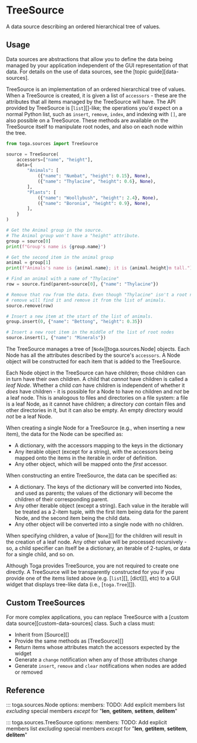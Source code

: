 # TreeSource

A data source describing an ordered hierarchical tree of values.

## Usage

Data sources are abstractions that allow you to define the data being managed by your application independent of the GUI representation of that data. For details on the use of data sources, see the [topic guide][data-sources].

TreeSource is an implementation of an ordered hierarchical tree of values. When a TreeSource is created, it is given a list of `accessors` - these are the attributes that all items managed by the TreeSource will have. The API provided by TreeSource is [`list`][]-like; the operations you'd expect on a normal Python list, such as `insert`, `remove`, `index`, and indexing with `[]`, are also possible on a TreeSource. These methods are available on the TreeSource itself to manipulate root nodes, and also on each node within the tree.

```python
from toga.sources import TreeSource

source = TreeSource(
    accessors=["name", "height"],
    data={
        "Animals": [
            ({"name": "Numbat", "height": 0.15}, None),
            ({"name": "Thylacine", "height": 0.6}, None),
        ],
        "Plants": [
            ({"name": "Woollybush", "height": 2.4}, None),
            ({"name": "Boronia", "height": 0.9}, None),
        ],
    }
)

# Get the Animal group in the source.
# The Animal group won't have a "height" attribute.
group = source[0]
print(f"Group's name is {group.name}")

# Get the second item in the animal group
animal = group[1]
print(f"Animals's name is {animal.name}; it is {animal.height}m tall.")

# Find an animal with a name of "Thylacine"
row = source.find(parent=source[0], {"name": "Thylacine"})

# Remove that row from the data. Even though "Thylacine" isn't a root node,
# remove will find it and remove it from the list of animals.
source.remove(row)

# Insert a new item at the start of the list of animals.
group.insert(0, {"name": "Bettong", "height": 0.35})

# Insert a new root item in the middle of the list of root nodes
source.insert(1, {"name": "Minerals"})
```

The TreeSource manages a tree of [`Node`][toga.sources.Node] objects. Each Node has all the attributes described by the source's `accessors`. A Node object will be constructed for each item that is added to the TreeSource.

Each Node object in the TreeSource can have children; those children can in turn have their own children. A child that *cannot* have children is called a *leaf Node*. Whether a child *can* have children is independent of whether it *does* have children - it is possible for a Node to have no children and *not* be a leaf node. This is analogous to files and directories on a file system: a file is a leaf Node, as it cannot have children; a directory *can* contain files and other directories in it, but it can also be empty. An empty directory would *not* be a leaf Node.

When creating a single Node for a TreeSource (e.g., when inserting a new item), the data for the Node can be specified as:

- A dictionary, with the accessors mapping to the keys in the dictionary
- Any iterable object (except for a string), with the accessors being mapped onto the items in the iterable in order of definition.
- Any other object, which will be mapped onto the *first* accessor.

When constructing an entire TreeSource, the data can be specified as:

- A dictionary. The keys of the dictionary will be converted into Nodes, and used as parents; the values of the dictionary will become the children of their corresponding parent.
- Any other iterable object (except a string). Each value in the iterable will be treated as a 2-item tuple, with the first item being data for the parent Node, and the second item being the child data.
- Any other object will be converted into a single node with no children.

When specifying children, a value of [`None`][] for the children will result in the creation of a leaf node. Any other value will be processed recursively - so, a child specifier can itself be a dictionary, an iterable of 2-tuples, or data for a single child, and so on.

Although Toga provides TreeSource, you are not required to create one directly. A TreeSource will be transparently constructed for you if you provide one of the items listed above (e.g. [`list`][], [dict][], etc) to a GUI widget that displays tree-like data (i.e., [`toga.Tree`][]).

## Custom TreeSources

For more complex applications, you can replace TreeSource with a [custom data source][custom-data-sources] class. Such a class must:

- Inherit from [Source][]
- Provide the same methods as [TreeSource][]
- Return items whose attributes match the accessors expected by the widget
- Generate a `change` notification when any of those attributes change
- Generate `insert`, `remove` and `clear` notifications when nodes are added or removed

## Reference

::: toga.sources.Node
    options:
        members:
            TODO: Add explicit members list *excluding* special members *except* for "__len__, __getitem__, __setitem__, __delitem__"

::: toga.sources.TreeSource
    options:
        members:
            TODO: Add explicit members list *excluding* special members *except* for "__len__, __getitem__, __setitem__, __delitem__"
